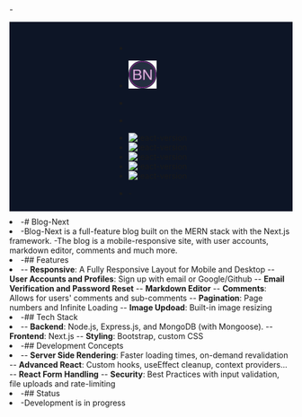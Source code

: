 -<div style="background-color: #0D1526; display: flex; justify-content: center; align-items: center; padding: 10px; margin-bottom: 10px">

- <p align="center">
- <img src="frontend/src/assets/images/logo-bn.png" width="50" alt="logo">
- </p>
- <p align="center">
- <img src="https://img.shields.io/github/package-json/dependency-version/code-serg/blog-next/next?filename=frontend%2Fpackage.json&color=bright-green" alt="react-version">
- <img src="https://img.shields.io/github/package-json/dependency-version/code-serg/blog-next/react?filename=frontend%2Fpackage.json" alt="react-version">
- <img src="https://img.shields.io/github/package-json/dependency-version/code-serg/blog-next/react-bootstrap?filename=frontend%2Fpackage.json&color=purple" alt="react-version">
- <img src="https://img.shields.io/github/package-json/dependency-version/code-serg/blog-next/express?filename=backend%2Fpackage.json&color=green" alt="react-version">
- <img src="https://img.shields.io/github/package-json/dependency-version/code-serg/blog-next/mongoose?filename=backend%2Fpackage.json&color=red" alt="react-version">
- </p>
  -</div>
- -# Blog-Next
- -Blog-Next is a full-feature blog built on the MERN stack with the Next.js framework.
  -The blog is a mobile-responsive site, with user accounts, markdown editor, comments and much more.
- -## Features
- -- **Responsive**: A Fully Responsive Layout for Mobile and Desktop
  -- **User Accounts and Profiles**: Sign up with email or Google/Github
  -- **Email Verification and Password Reset**
  -- **Markdown Editor**
  -- **Comments**: Allows for users' comments and sub-comments
  -- **Pagination**: Page numbers and Infinite Loading
  -- **Image Updoad**: Built-in image resizing
- -## Tech Stack
- -- **Backend**: Node.js, Express.js, and MongoDB (with Mongoose).
  -- **Frontend**: Next.js
  -- **Styling**: Bootstrap, custom CSS
- -## Development Concepts
- -- **Server Side Rendering**: Faster loading times, on-demand revalidation
  -- **Advanced React**: Custom hooks, useEffect cleanup, context providers...
  -- **React Form Handling**
  -- **Security**: Best Practices with input validation, file uploads and rate-limiting
- -## Status
- -Development is in progress

